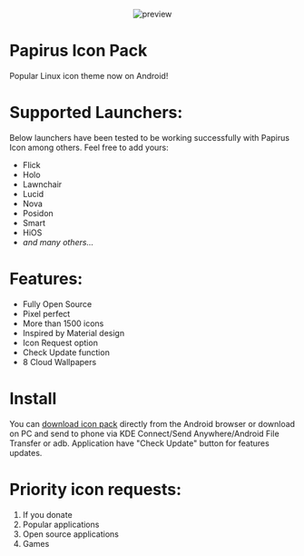 <p align="center">
  <img src="https://raw.githubusercontent.com/PapirusDevelopmentTeam/papirus_icons/master/preview.png" alt="preview"/>
</p>

# Papirus Icon Pack
Popular Linux icon theme now on Android!

# Supported Launchers:
Below launchers have been tested to be working successfully with Papirus Icon among others. Feel free to add yours:

- Flick
- Holo
- Lawnchair
- Lucid
- Nova
- Posidon
- Smart
- HiOS
- _and many others..._

# Features:
- Fully Open Source
- Pixel perfect
- More than 1500 icons
- Inspired by Material design
- Icon Request option
- Check Update function
- 8 Cloud Wallpapers

# Install
You can [download icon pack](https://www.pling.com/p/1662847/) directly from the Android browser or download on PC and send to phone via KDE Connect/Send Anywhere/Android File Transfer or adb.
Application have "Check Update" button for features updates.

# Priority icon requests:
1. If you donate
2. Popular applications
3. Open source applications
4. Games
